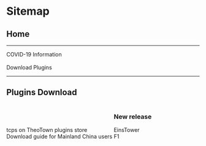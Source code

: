 <style>
h1 {text-align: center;}
h2 {text-align: left;}
h4 {text-align: center;}
h3 {text-align: left;}
p {text-align: center;}
a:link { text-decoration: none;}
a:active { text-decoration: none}
a:hover { text-decoration: none;}
a:visited { text-decoration: none;}
</style>
<style type="text/css">
  #left{
        text-align:left;
  }
  #right{
        text-align:right;
  }
  #title{
        font-size:20px;
        text-align:right;
        font-weight:bold;
  }
  #des{
        font-size:12.5px;
        text-align:right;
  }
  .block{
         display: inline-block
  }
</style>
<h1 id="left">Sitemap</h1>
<h2>Home</h2>
<hr>
<div id="left">
  <a href="/covid-19">COVID-19 Information</a><br>
  <a href="/jump/forum/"Visit us on forum</a><br>
  <a href="/plugins/download/">Download Plugins</a>
</div>
<hr>
<h2 id="left">Plugins Download</h2>
<div id="left">
  <div class="block">
    <a href="/jump/plugin-store/">tcps on TheoTown plugins store</a><br>
    <a href="/plugins/download/cn/eng/">Download guide for Mainland China users</a>
  </div>
  <div class="block">
  <h3>New release</h3>
    <a href="/plugins/EinsTower by TCPS Team.zip/">EinsTower</a><br>
    <a href="/plugins/download/f1/">F1</a>
  </div>
  
